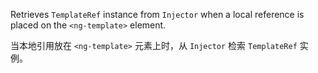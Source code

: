 Retrieves `TemplateRef` instance from `Injector` when a local reference is placed on the
`<ng-template>` element.

当本地引用放在 `<ng-template>` 元素上时，从 `Injector` 检索 `TemplateRef` 实例。